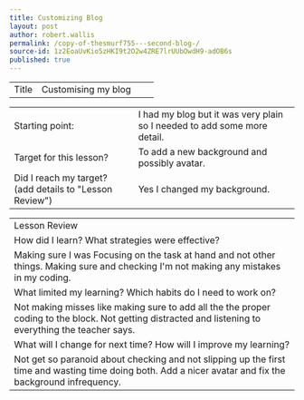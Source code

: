 ```yaml
---
title: Customizing Blog 
layout: post
author: robert.wallis
permalink: /copy-of-thesmurf755---second-blog-/
source-id: 1z2EoaUvKio5zHKI9t2O2w4ZRE7lrUUbOwdH9-adOB6s
published: true
---
```

<table>
  <tr>
    <td>Title</td>
    <td>Customising my blog</td>
    <td></td>
    <td></td>
  </tr>
</table>


<table>
  <tr>
    <td>Starting point:</td>
    <td>I had my blog but it was very plain so I needed to add some more detail.</td>
  </tr>
  <tr>
    <td>Target for this lesson?</td>
    <td>To add a new background and possibly avatar.</td>
  </tr>
  <tr>
    <td>Did I reach my target? 
(add details to "Lesson Review")</td>
    <td>Yes I changed my background.</td>
  </tr>
</table>


<table>
  <tr>
    <td>Lesson Review</td>
  </tr>
  <tr>
    <td>How did I learn? What strategies were effective? </td>
  </tr>
  <tr>
    <td>Making sure I was Focusing on the task at hand and not other things. Making sure and checking I'm not making any mistakes in my coding.</td>
  </tr>
  <tr>
    <td>What limited my learning? Which habits do I need to work on? </td>
  </tr>
  <tr>
    <td>Not making misses like making sure to  add all the the proper coding to the block. Not getting distracted and listening to everything the teacher says.</td>
  </tr>
  <tr>
    <td>What will I change for next time? How will I improve my learning?</td>
  </tr>
  <tr>
    <td>Not get so paranoid about checking and not slipping up the first time and wasting time doing both. Add a nicer avatar and fix the background infrequency.
</td>
  </tr>
</table>


